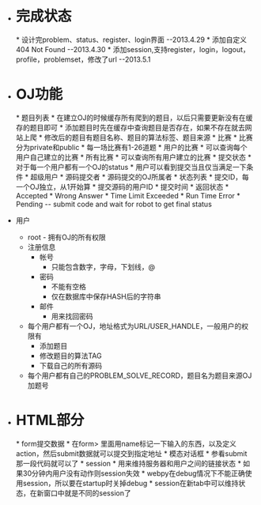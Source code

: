 * <h1>完成状态</h1>
	* 设计完problem、status、register、login界面 --2013.4.29
	* 添加自定义404 Not Found --2013.4.30
	* 添加session,支持register，login，logout，profile，problemset，修改了url --2013.5.1

* <h1>OJ功能</h1>
	* 题目列表
		* 在建立OJ的时候缓存所有爬到的题目，以后只需要更新没有在缓存的题目即可
		* 添加题目时先在缓存中查询题目是否存在，如果不存在就去网站上爬
		* 修改后的题目有题目名称、题目的算法标签、题目来源
	* 比赛 
		* 比赛分为private和public
		* 每一场比赛有1-26道题 
	* 用户的比赛  
		* 可以查询每个用户自己建立的比赛
	* 所有比赛 
		* 可以查询所有用户建立的比赛
	* 提交状态
		* 对于每一个用户都有一个OJ的status
		* 用户可以看到提交当且仅当满足一下条件
			* 超级用户 
			* 源码提交者
			* 源码提交的OJ所属者
		* 状态列表 
			* 提交ID，每一个OJ独立，从1开始算
			* 提交源码的用户ID
			* 提交时间
			* 返回状态 
				* Accepted
				* Wrong Answer
				* Time Limit Exceeded
				* Run Time Error
				* Pending -- submit code and wait for robot to get final status

* 用户 
	* root - 拥有OJ的所有权限
	* 注册信息
		* 帐号 
			* 只能包含数字，字母，下划线，@
		* 密码
			* 不能有空格
			* 仅在数据库中保存HASH后的字符串
		* 邮件
			* 用来找回密码
	* 每个用户都有一个OJ，地址格式为URL/USER_HANDLE，一般用户的权限有
		* 添加题目
		* 修改题目的算法TAG
		* 下载自己的所有源码
	* 每个用户都有自己的PROBLEM_SOLVE_RECORD，题目名为题目来源OJ加题号


* <h1>HTML部分</h1>
	* form提交数据
		* 在form> </form>里面用name标记一下输入的东西，以及定义action，然后submit数据就可以提交到指定地址
	* 模态对话框
		* 参看submit那一段代码就可以了
	* session
		* 用来维持服务器和用户之间的链接状态
		* 如果30分钟内用户没有动作则session失效
		* webpy在debug情况下不能正确使用session，所以要在startup时关掉debug
		* session在新tab中可以维持状态，在新窗口中就是不同的session了
